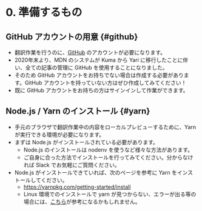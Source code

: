 # 0. 準備するもの

## GitHub アカウントの用意 {#github}

- 翻訳作業を行うのに、[GitHub](https://github.com/) のアカウントが必要になります。
- 2020年末より、MDN のシステムが Kuma から Yari に移行したことに伴い、全ての記事の管理に GitHub を使用することになりました。
- そのため GitHub アカウントをお持ちでない場合は作成する必要があります。GitHub アカウントを持っていない方はぜひ作成してみてください！
- 既に GitHub アカウントをお持ちの方はサインインして作業ができます。

## Node.js / Yarn のインストール {#yarn}

- 手元のブラウザで翻訳作業中の内容をローカルプレビューするために、Yarn が実行できる環境が必要になります。
- まずは Node.js がインストールされている必要があります。
    - Node.js のインストールは nodenv を使うなど様々な方法があります。
    - ご自身に合った方法でインストールを行ってみてください。分からなければ Slack でお気軽にご質問ください。
- Node.js がインストールできていれば、次のページを参考に Yarn をインストールしてください。
    - https://yarnpkg.com/getting-started/install
    - Linux 環境でのインストールで yarn が見つからない、エラーが出る等の場合には、[こちら](http://hma.cocolog-nifty.com/blog/2021/05/post-74aeb7.html)が参考になるかもしれません。
